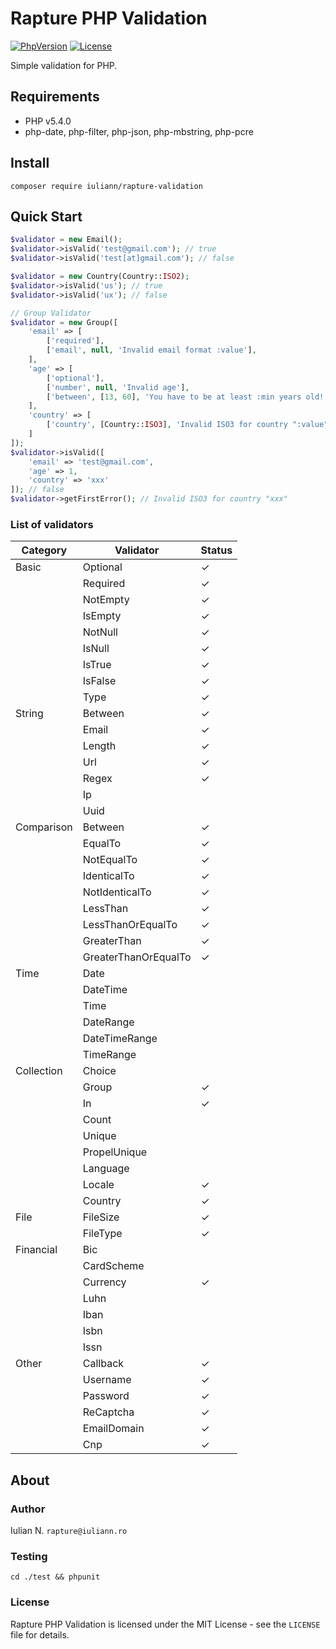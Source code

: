 # Rapture PHP Validation

[![PhpVersion](https://img.shields.io/badge/php-5.4.0-orange.svg?style=flat-square)](#)
[![License](https://img.shields.io/badge/license-MIT-blue.svg?style=flat-square)](#)

Simple validation for PHP.

## Requirements

- PHP v5.4.0
- php-date, php-filter, php-json, php-mbstring, php-pcre

## Install

```
composer require iuliann/rapture-validation
```

## Quick Start


```php
$validator = new Email();
$validator->isValid('test@gmail.com'); // true
$validator->isValid('test[at]gmail.com'); // false

$validator = new Country(Country::ISO2);
$validator->isValid('us'); // true
$validator->isValid('ux'); // false

// Group Validator
$validator = new Group([
    'email' => [
        ['required'],
        ['email', null, 'Invalid email format :value'],
    ],
    'age' => [
        ['optional'],
        ['number', null, 'Invalid age'],
        ['between', [13, 60], 'You have to be at least :min years old!'],
    ],
    'country' => [
        ['country', [Country::ISO3], 'Invalid ISO3 for country ":value"'],
    ]
]);
$validator->isValid([
    'email' => 'test@gmail.com',
    'age' => 1,
    'country' => 'xxx'
]); // false
$validator->getFirstError(); // Invalid ISO3 for country "xxx"
```

### List of validators

|  Category  |      Validator       | Status |
|------------|----------------------|--------|
| Basic      | Optional             | ✓      |
|            | Required             | ✓      |
|            | NotEmpty             | ✓      |
|            | IsEmpty              | ✓      |
|            | NotNull              | ✓      |
|            | IsNull               | ✓      |
|            | IsTrue               | ✓      |
|            | IsFalse              | ✓      |
|            | Type                 | ✓      |
| String     | Between              | ✓      |
|            | Email                | ✓      |
|            | Length               | ✓      |
|            | Url                  | ✓      |
|            | Regex                | ✓      |
|            | Ip                   |        |
|            | Uuid                 |        |
| Comparison | Between              | ✓      |
|            | EqualTo              | ✓      |
|            | NotEqualTo           | ✓      |
|            | IdenticalTo          | ✓      |
|            | NotIdenticalTo       | ✓      |
|            | LessThan             | ✓      |
|            | LessThanOrEqualTo    | ✓      |
|            | GreaterThan          | ✓      |
|            | GreaterThanOrEqualTo | ✓      |
| Time       | Date                 |        |
|            | DateTime             |        |
|            | Time                 |        |
|            | DateRange            |        |
|            | DateTimeRange        |        |
|            | TimeRange            |        |
| Collection | Choice               |        |
|            | Group                | ✓      |
|            | In                   | ✓      |
|            | Count                |        |
|            | Unique               |        |
|            | PropelUnique         |        |
|            | Language             |        |
|            | Locale               | ✓      |
|            | Country              | ✓      |
| File       | FileSize             | ✓      |
|            | FileType             | ✓      |
| Financial  | Bic                  |        |
|            | CardScheme           |        |
|            | Currency             | ✓      |
|            | Luhn                 |        |
|            | Iban                 |        |
|            | Isbn                 |        |
|            | Issn                 |        |
| Other      | Callback             | ✓      |
|            | Username             | ✓      |
|            | Password             | ✓      |
|            | ReCaptcha            | ✓      |
|            | EmailDomain          | ✓      |
|            | Cnp                  | ✓      |


## About

### Author

Iulian N. `rapture@iuliann.ro`

### Testing

```
cd ./test && phpunit
```

### License

Rapture PHP Validation is licensed under the MIT License - see the `LICENSE` file for details.
